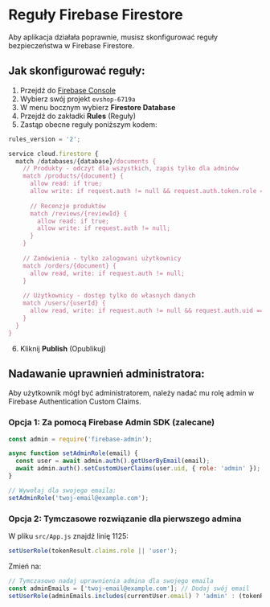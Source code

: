 # Reguły Firebase Firestore

Aby aplikacja działała poprawnie, musisz skonfigurować reguły bezpieczeństwa w Firebase Firestore.

## Jak skonfigurować reguły:

1. Przejdź do [Firebase Console](https://console.firebase.google.com)
2. Wybierz swój projekt `evshop-6719a`
3. W menu bocznym wybierz **Firestore Database**
4. Przejdź do zakładki **Rules** (Reguły)
5. Zastąp obecne reguły poniższym kodem:

```javascript
rules_version = '2';

service cloud.firestore {
  match /databases/{database}/documents {
    // Produkty - odczyt dla wszystkich, zapis tylko dla adminów
    match /products/{document} {
      allow read: if true;
      allow write: if request.auth != null && request.auth.token.role == 'admin';
      
      // Recenzje produktów
      match /reviews/{reviewId} {
        allow read: if true;
        allow write: if request.auth != null;
      }
    }
    
    // Zamówienia - tylko zalogowani użytkownicy
    match /orders/{document} {
      allow read, write: if request.auth != null;
    }
    
    // Użytkownicy - dostęp tylko do własnych danych
    match /users/{userId} {
      allow read, write: if request.auth != null && request.auth.uid == userId;
    }
  }
}
```

6. Kliknij **Publish** (Opublikuj)

## Nadawanie uprawnień administratora:

Aby użytkownik mógł być administratorem, należy nadać mu rolę admin w Firebase Authentication Custom Claims.

### Opcja 1: Za pomocą Firebase Admin SDK (zalecane)
```javascript
const admin = require('firebase-admin');

async function setAdminRole(email) {
  const user = await admin.auth().getUserByEmail(email);
  await admin.auth().setCustomUserClaims(user.uid, { role: 'admin' });
}

// Wywołaj dla swojego emaila:
setAdminRole('twoj-email@example.com');
```

### Opcja 2: Tymczasowe rozwiązanie dla pierwszego admina
W pliku `src/App.js` znajdź linię 1125:
```javascript
setUserRole(tokenResult.claims.role || 'user');
```

Zmień na:
```javascript
// Tymczasowo nadaj uprawnienia admina dla swojego emaila
const adminEmails = ['twoj-email@example.com']; // Dodaj swój email
setUserRole(adminEmails.includes(currentUser.email) ? 'admin' : (tokenResult.claims.role || 'user'));
```